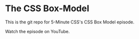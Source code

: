 # The CSS Box-Model

This is the git repo for 5-Minute CSS's CSS Box Model episode.

Watch the episode on YouTube.